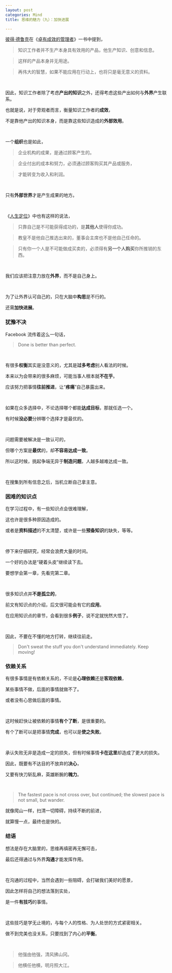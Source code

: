 ```yaml
---
layout: post
categories: Mind
title: 思维的魅力（九）：加快进展

---
```


[彼得·德鲁克](https://wiki.mbalib.com/wiki/%E5%BD%BC%E5%BE%97%C2%B7%E5%BE%B7%E9%B2%81%E5%85%8B)在《[卓有成效的管理者](https://book.douban.com/subject/1322025/)》一书中提到，

> 知识工作者并不生产本身具有效用的产品，他生产知识、创意和信息。

> 这样的产品本身并无用途。

> 再伟大的智慧，如果不能应用在行动上，也将只是毫无意义的资料。

<br/>

因此，知识工作者除了考虑**产出的知识**之外，还得考虑这些产出如何与**外界**产生联系。

也就是说，对于旁观者而言，衡量知识工作者的**成效**，

不是靠他产出的知识本身，而是靠这些知识造成的**外部效用**。

<br/>

一个**组织**也是如此，

> 企业机构的成果，是通过顾客产生的。

> 企业付出的成本和努力，必须通过顾客购买其产品或服务，

> 才能转变为收入和利润。

<br/>

只有**外部世界**才是产生成果的地方。

<br/>

《[人生定位](https://book.douban.com/subject/6801742/)》中也有这样的说法，

> 只靠自己是不可能获得成功的，是**其他人**使得你成功。

> 教皇不是他自己推选出来的，董事会主席也不是他自己任命的。

> 只有你一个人是不可能做成买卖的，必须得有**另一个人购买**你所推销的东西。

<br/>

我们应该把注意力放在**外界**，而不是自己身上。

<br/>

为了让外界认可自己的，只在大脑中**构思**是不行的。

还需**加快进展**。

### 犹豫不决

Facebook 流传着这么一句话，

> Done is better than perfect.

<br/>

有很多**权衡**其实是没意义的，尤其是**过多考虑**别人看法的时候。

本来以为会带来的很多麻烦，可能当事人根本就**不在乎**。

应该努力把事情**往前推进**，让“**疼痛**”自己暴露出来。

<br/>

如果在众多选择中，不论选择哪个都能**达成目标**，那就任选一个。

有时候**没必要**分辨哪个选择才是最优的。

<br/>

问题需要被解决是一致认可的，

但哪个方案是**最优**的，却**不容易达成一致**。

所以这时候，挑起争端无异于**制造问题**，人越多越难达成一致。

<br/>

在搜集到所有信息之后，当机立断自己拿主意。

### 困难的知识点

在学习过程中，有一些知识点会很难理解，

这也许是很多种原因造成的。

或者是**资料描述**的不太清楚，或许是一些**预备知识**的缺失，等等。

<br/>

停下来仔细研究，经常会浪费大量的时间。

一个好的办法是“硬着头皮”继续读下去。

要想学会第一章，先看完第二章。

<br/>

很多知识点并**不是孤立的**，

前文有知识点的介绍，后文很可能会有它的**应用**。

在应用知识点的章节，会看到很多**例子**，说不定就恍然大悟了。

<br/>

因此，不要在不懂的地方打转，继续往前走。

> Don't sweat the stuff you don't understand immediately. Keep moving!

### 依赖关系

有很多事情是有依赖关系的，不论是**心理依赖**还是**客观依赖**，

某些事情不做，后面的事情就做不了。

或者没有心思做后面的事情。

<br/>

这时候赶快让被依赖的事情**有个了断**，是很重要的。

有个了断可以是把事情**完成**，也可以是**使之失败**。

<br/>

承认失败无非是造成一定的损失，但有时候事情**卡在这里**却造成了更大的损失。

因此，既要有不达目的不放弃的**决心**，

又要有快刀斩乱麻，英雄断腕的**魄力**。

<br/>

> The fastest pace is not cross over, but continued; the slowest pace is not small, but wander.

就像爬山一样，扫清一切障碍，持续不断的前进，

就算慢一点，最终也是快的。

### 结语

想法是存在大脑里的，思维再缜密再无懈可击，

最后还得通过与外界**沟通**才能发挥作用。

<br/>

在沟通的过程中，当然会遇到一些阻碍，会打破我们美好的愿景，

因此怎样将自己的想法落到实处，

是一件**有技巧**的事情。

<br/>

这些技巧是学无止境的，与每个人的性格、为人处世的方式紧密相关。

做不到完美也没关系，只要找到了内心的**平衡**。

<br/>

> 他强由他强，清风拂山冈。

> 他横任他横，明月照大江。
